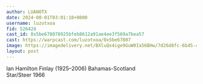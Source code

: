 ```yaml
---
author: LUANOTX
date: 2024-08-01T03:01:18+0000
username: luzotxoa
fid: 526424
cast_id: 0x5be678078925bfeb8612a91ae4ee3f569a7bea57
cast: https://warpcast.com/luzotxoa/0x5be67807
image: https://imagedelivery.net/BXluQx4ige9GuW0Ia56BHw/7d26d8fc-6b45-4385-9b72-de329e67d900/original
layout: post
---
```

Ian Hamilton Finlay (1925–2006) Bahamas-Scotland  
Star/Steer 1966  

<img src='https://imagedelivery.net/BXluQx4ige9GuW0Ia56BHw/7d26d8fc-6b45-4385-9b72-de329e67d900/original' alt='' referrerpolicy='no-referrer'/>